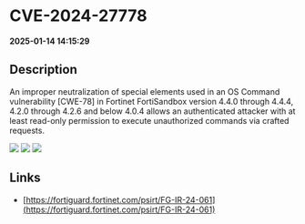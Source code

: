 # CVE-2024-27778

**2025-01-14 14:15:29**

## Description
An improper neutralization of special elements used in an OS Command vulnerability [CWE-78] in Fortinet FortiSandbox version 4.4.0 through 4.4.4, 4.2.0 through 4.2.6 and below 4.0.4 allows an authenticated attacker with at least read-only permission to execute unauthorized commands via crafted requests.

![](https://img.shields.io/static/v1?label=Score&message=8.8&color=red)
![](https://img.shields.io/static/v1?label=Severity&message=HIGH&color=red)
![](https://img.shields.io/static/v1?label=CWE&message=RCE&color=green)

## Links
- [https://fortiguard.fortinet.com/psirt/FG-IR-24-061](https://fortiguard.fortinet.com/psirt/FG-IR-24-061)
